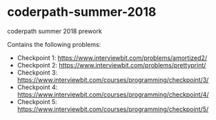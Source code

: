 # coderpath-summer-2018

coderpath summer 2018 prework

Contains the following problems:

- Checkpoint 1: https://www.interviewbit.com/problems/amortized2/
- Checkpoint 2: https://www.interviewbit.com/problems/prettyprint/
- Checkpoint 3: https://www.interviewbit.com/courses/programming/checkpoint/3/
- Checkpoint 4: https://www.interviewbit.com/courses/programming/checkpoint/4/
- Checkpoint 5: https://www.interviewbit.com/courses/programming/checkpoint/5/
    
  
  
